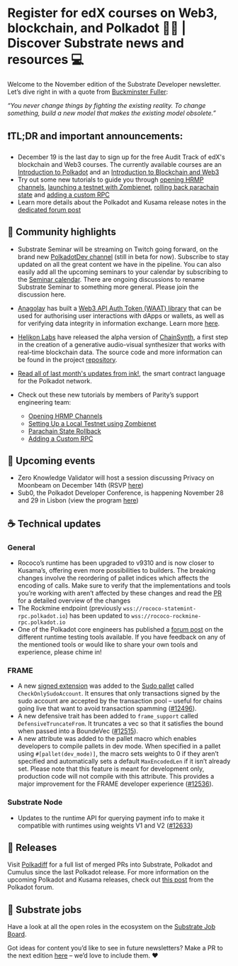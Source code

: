 # Register for edX courses on Web3, blockchain, and Polkadot 🧑‍🎓 | Discover Substrate news and resources 💻

Welcome to the November edition of the Substrate Developer newsletter.  Let’s dive right in with a quote from [Buckminster Fuller](https://en.wikipedia.org/wiki/Buckminster_Fuller):

_“You never change things by fighting the existing reality. To change something, build a new model that makes the existing model obsolete.”_

## ❗️TL;DR and important announcements:

* December 19 is the last day to sign up for the free Audit Track of edX's blockchain and Web3 courses. The currently available courses are an [Introduction to Polkadot](https://www.edx.org/course/introduction-to-polkadot) and an [Introduction to Blockchain and Web3](https://www.edx.org/course/introduction-to-blockchain-and-web3) 
* Try out some new tutorials to guide you through [opening HRMP channels](https://hackmd.io/@brunopgalvao/B1PO5yUQo), [launching a testnet with Zombienet](https://hackmd.io/kSFS2ButRESeJ7hu_iKKoA?view), [rolling back parachain state](https://hackmd.io/3BAy3HEzRVO2sBFnUaBVKA) and [adding a custom RPC](https://hackmd.io/JpJCbu0nTa2jym0za1Tggw)
* Learn more details about the Polkadot and Kusama release notes in the [dedicated forum post](https://forum.polkadot.network/t/polkadot-release-analysis/1026/2)

## 🔦 Community highlights

* Substrate Seminar will be streaming on Twitch going forward, on the brand new [PolkadotDev channel](https://www.twitch.tv/polkadotdev) (still in beta for now). Subscribe to stay updated on all the great content we have in the pipeline. You can also easily add all the upcoming seminars to your calendar by subscribing to the [Seminar calendar](https://calendar.google.com/calendar/u/0?cid=Y192cXBsamk3cXY2ajBvcDVrbmdwMGR0cjUzc0Bncm91cC5jYWxlbmRhci5nb29nbGUuY29t).
There are ongoing discussions to rename Substrate Seminar to something more general. Please join the discussion here.

* [Anagolay](https://anagolay.network/) has built a [Web3 API Auth Token (WAAT) library](https://github.com/kelp-hq/oss/tree/22f85a75887ddcf65fe411e008f9bc7ba2d3203f/tools/web3-api-auth-token) that can be used for authorising user interactions with dApps or wallets, as well as for verifying data integrity in information exchange. Learn more [here](https://github.com/kelp-hq/oss/tree/22f85a75887ddcf65fe411e008f9bc7ba2d3203f/tools/web3-api-auth-token#why-we-should-use-waat).

* [Helikon Labs](https://helikon.io) have released the alpha version of [ChainSynth](https://alpha.chainsynth.app), a first step in the creation of a generative audio-visual synthesizer that works with real-time blockchain data. The source code and more information can be found in the project [repository](https://github.com/helikon-labs/chainsynth).

* [Read all of last month's updates from ink!](https://use.ink/monthly-update/2022/10), the smart contract language for the Polkadot network. 

* Check out these new tutorials by members of Parity’s support engineering team:
    - [Opening HRMP Channels](https://hackmd.io/@brunopgalvao/B1PO5yUQo)
    - [Setting Up a Local Testnet using Zombienet](https://hackmd.io/kSFS2ButRESeJ7hu_iKKoA?view)
    - [Parachain State Rollback](https://hackmd.io/3BAy3HEzRVO2sBFnUaBVKA)
    - [Adding a Custom RPC](https://hackmd.io/JpJCbu0nTa2jym0za1Tggw)

## 📆 Upcoming events

* Zero Knowledge Validator will host a session discussing Privacy on Moonbeam on December 14th (RSVP [here](https://hopin.com/events/privacy-on-moonbeam-311978ec-1ac3-4f44-9e57-86c3c3712f3b))
* Sub0, the Polkadot Developer Conference, is happening November 28 and 29 in Lisbon (view the program [here](https://sub0.polkadot.network/program/))
 
## ☕️ Technical updates

### General

* Rococo’s runtime has been upgraded to v9310 and is now closer to Kusama’s, offering even more possibilities to builders. The breaking changes involve the reordering of pallet indices which affects the encoding of calls. Make sure to verify that the implementations and tools you’re working with aren’t affected by these changes and read the [PR](https://github.com/paritytech/polkadot/pull/5617) for a detailed overview of the changes
* The Rockmine endpoint (previously `wss://rococo-statemint-rpc.polkadot.io`) has been updated to `wss://rococo-rockmine-rpc.polkadot.io`
* One of the Polkadot core engineers has published a [forum post](https://forum.polkadot.network/t/testing-complex-frame-pallets-discussion-tools/356/1) on the different runtime testing tools available. If you have feedback on any of the mentioned tools or would like to share your own tools and experience, please chime in!

### FRAME

* A new [signed extension](https://docs.substrate.io/reference/transaction-format/#signed-extensions) was added to the [Sudo pallet](https://paritytech.github.io/substrate/master/pallet_sudo/index.html) called `CheckOnlySudoAccount`. It ensures that only transactions signed by the sudo account are accepted by the transaction pool – useful for chains going live that want to avoid transaction spamming ([#12496](https://github.com/paritytech/substrate/pull/12496)).
* A new defensive trait has been added to `frame_support` called `DefensiveTruncateFrom`. It truncates a vec so that it satisfies the bound when passed into a BoundeVec ([#12515](https://github.com/paritytech/substrate/pull/12515)).
* A new attribute was added to the pallet macro which enables developers to compile pallets in dev mode. When specified in a pallet using `#[pallet(dev_mode)]`, the macro sets weights to 0 if they aren’t specified and automatically sets a default `MaxEncodedLen` if it isn’t already set. Please note that this feature is meant for development only, production code will not compile with this attribute. This provides a major improvement for the FRAME developer experience ([#12536](https://github.com/paritytech/substrate/pull/12536)).

### Substrate Node

* Updates to the runtime API for querying payment info to make it compatible with runtimes using weights V1 and V2 ([#12633](https://github.com/paritytech/substrate/pull/12633))

## 👀 Releases

Visit [Polkadiff](https://polkadiff.parity.io/) for a full list of merged PRs into Substrate, Polkadot and Cumulus since the last Polkadot release. For more information on the upcoming Polkadot and Kusama releases, check out [this post](https://forum.polkadot.network/t/polkadot-release-analysis/1026/2) from the Polkadot forum.
 
## 📰 Substrate jobs

Have a look at all the open roles in the ecosystem on the [Substrate Job Board](https://careers.substrate.io/jobs).

Got ideas for content you’d like to see in future newsletters? Make a PR to the next edition [here](https://github.com/substrate-developer-hub/newsletter/pulls) – we’d love to include them. ❤️